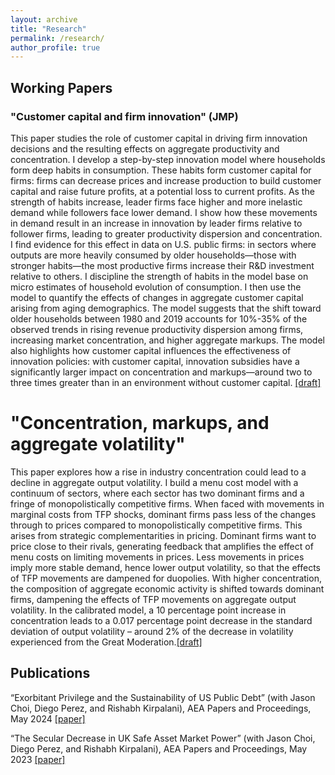```yaml
---
layout: archive
title: "Research"
permalink: /research/
author_profile: true
---
```


## Working Papers

### "Customer capital and firm innovation" (JMP)
This paper studies the role of customer capital in driving firm innovation decisions and the resulting effects on aggregate productivity and concentration. I develop a step-by-step innovation model where households form deep habits in consumption. These habits form customer capital for firms: firms can decrease prices and increase production to build customer capital and raise future profits, at a potential loss to current profits. As the strength of habits increase, leader firms face higher and more inelastic demand while followers face lower demand. I show how these movements in demand result in an increase in innovation by leader firms  relative to follower firms, leading to greater productivity dispersion and concentration. I find evidence for this effect in data on U.S. public firms: in sectors where outputs are more heavily consumed by older households—those with stronger habits—the most productive firms increase their R&D investment relative to others. I discipline the strength of habits in the model base on micro estimates of household evolution of consumption. I then use the model to quantify the effects of changes in aggregate customer capital arising from aging demographics. The model suggests that the shift toward older households between 1980 and 2019 accounts for 10%-35% of the observed trends in rising revenue productivity dispersion among firms, increasing market concentration, and higher aggregate markups. The model also highlights how customer capital influences the effectiveness of innovation policies: with customer capital, innovation subsidies have a significantly larger impact on concentration and markups—around two to three times greater than in an environment without customer capital. [[draft]](http://duongqdang.github.io/files/jmp_dang.pdf)

# "Concentration, markups, and aggregate volatility"
This paper explores how a rise in industry concentration could lead to a decline in aggregate output volatility. I build a menu cost model with a continuum of sectors, where each sector has two dominant firms and a fringe of monopolistically competitive firms. When faced with movements in marginal costs from TFP shocks, dominant firms pass less of the changes through to prices compared to monopolistically competitive firms. This arises from strategic complementarities in pricing. Dominant firms want to price close to their rivals, generating feedback that amplifies the effect of menu costs on limiting movements in prices. Less movements in prices imply more stable demand, hence lower output volatility, so that the effects of TFP movements are dampened for duopolies. With higher concentration, the composition of aggregate economic activity is shifted towards dominant firms, dampening the effects of TFP movements on aggregate output volatility. In the calibrated model, a 10 percentage point increase in concentration leads to a 0.017 percentage point decrease in the standard deviation of output volatility – around 2% of the decrease in volatility experienced from the Great Moderation.[[draft]](http://duongqdang.github.io/files/CMOV.pdf)

## Publications

“Exorbitant Privilege and the Sustainability of US Public Debt” (with Jason Choi, Diego Perez, and Rishabh Kirpalani), AEA Papers and Proceedings, May 2024 [[paper]](http://duongqdang.github.io/files/CDKP_USdebt_nber.pdf)

“The Secular Decrease in UK Safe Asset Market Power” (with Jason Choi, Diego Perez, and Rishabh Kirpalani), AEA Papers and Proceedings, May 2023 [[paper]](http://duongqdang.github.io/files/CDKP_UK.pdf)
